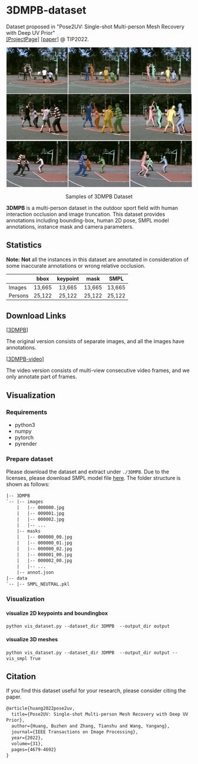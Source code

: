 # 3DMPB-dataset

Dataset proposed in "Pose2UV: Single-shot Multi-person Mesh Recovery with Deep UV Prior"  
[[ProjectPage]](https://www.yangangwang.com/papers/HBZ-Pose2UV-2022-06.html) [[paper]](https://www.yangangwang.com/papers/HBZ-pose2uv-2022-06.pdf) @ TIP2022. 

<div align="center">
<img src="docs/image.png" width="800px"/>
<p> Samples of 3DMPB Dataset</p>
</div>

**3DMPB** is a multi-person dataset in the outdoor sport field with human interaction occlusion and image truncation. This dataset provides annotations including bounding-box, human 2D pose, SMPL model annotations, instance mask and camera parameters.


## Statistics
**Note:** **Not** all the instances in this dataset are annotated in consideration of some inaccurate annotations or wrong relative occlusion. 

|          | bbox    | keypoint   | mask  | SMPL |
| -------- | :-----: | :--------: | :----: | :-----:|
| Images   | 13,665  | 13,665     | 13,665 | 13,665 |
| Persons  | 25,122  | 25,122     | 25,122 | 25,122 |

## Download Links
\[[3DMPB](https://pan.baidu.com/s/12nB-B-JgcCP2ulVmnWy4Lg?pwd=mo07)\]

The original version consists of separate images, and all the images have annotations. 


\[[3DMPB-video](https://pan.baidu.com/s/19OZSEOu330Gul89IobKvbQ?pwd=xcyv)\]

The video version consists of multi-view consecutive video frames, and we only annotate part of frames.


## Visualization
### Requirements 
* python3
* numpy
* pytorch
* pyrender
### Prepare dataset 
Please download the dataset and extract under `./3DMPB`. Due to the licenses, please download SMPL model file [here](http://smplify.is.tuebingen.mpg.de/). The folder structure is shown as follows:
```
|-- 3DMPB
`-- |-- images
    |   |-- 000000.jpg
    |   |-- 000001.jpg
    |   |-- 000002.jpg
    |   |-- ...
    |-- masks
    |   |-- 000000_00.jpg
    |   |-- 000000_01.jpg
    |   |-- 000000_02.jpg
    |   |-- 000001_00.jpg
    |   |-- 000002_00.jpg
    |   |-- ...
    |-- annot.json
|-- data
`-- |-- SMPL_NEUTRAL.pkl    
```
### Visualization
#### visualize 2D keypoints and boundingbox
```
python vis_dataset.py --dataset_dir 3DMPB  --output_dir output 
```
#### visualize 3D meshes
```
python vis_dataset.py --dataset_dir 3DMPB  --output_dir output --vis_smpl True
```

## Citation
If you find this dataset useful for your research, please consider citing the paper.
```
@article{huang2022pose2uv,
  title={Pose2UV: Single-shot Multi-person Mesh Recovery with Deep UV Prior},
  author={Huang, Buzhen and Zhang, Tianshu and Wang, Yangang},
  journal={IEEE Transactions on Image Processing},
  year={2022},
  volume={31},
  pages={4679-4692}
}
```
